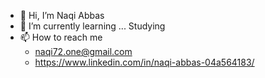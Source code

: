 - 👋 Hi, I’m Naqi Abbas
- 🌱 I’m currently learning ... Studying
- 📫 How to reach me
    -  naqi72.one@gmail.com
    -  https://www.linkedin.com/in/naqi-abbas-04a564183/

<!---
naqiK307/naqiK307 is a ✨ special ✨ repository because its `README.md` (this file) appears on your GitHub profile.
You can click the Preview link to take a look at your changes.
--->
